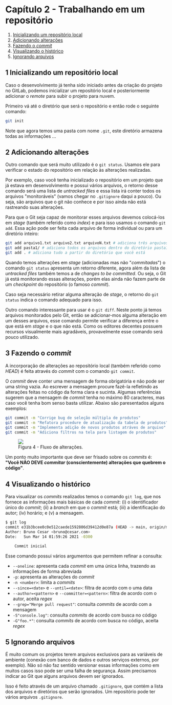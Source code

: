 # Capítulo 2 - Trabalhando em um repositório

1. [Inicializando um repositório local](#2-inicializando-um-repositório-local)  
2. [Adicionando alterações](#3-adicionando-alterações)  
3. [Fazendo o _commit_](#4-fazendo-o-_commit_)  
4. [Visualizando o histórico](#5-visualizando-o-histórico)  
5. [Ignorando arquivos](#6-ignorando-arquivos)  

## 1 Inicializando um repositório local

Caso o desenvolvimento já tenha sido iniciado antes da criação do projeto no GitLab, podemos inicializar um repositório local e posteriormente adicionar o _remote_ para subir o projeto para nuvem.

Primeiro vá até o diretório que será o repositório e então rode o seguinte comando:

```sh
git init
```

Note que agora temos uma pasta com nome `.git`, este diretório armazena todas as informações ...

## 2 Adicionando alterações

Outro comando que será muito utilizado é o `git status`. Usamos ele para verificar o estado do repositório em relação às alterações realizadas.

Por exemplo, caso você tenha inicializado o repositório em um projeto que já estava em desenvolvimento e possui vários arquivos, o retorno desse comando será uma lista de _untracked files_ e essa lista irá conter todos os arquivos "monitoráveis" (vamos chegar no `.gitignore` daqui a pouco). Ou seja, são arquivos que o git não conhece e por isso ainda não está rastreando suas alterações.

Para que o Git seja capaz de monitorar esses arquivos devemos colocá-los em _stage_ (também referido como _index_) e para isso usamos o comando `git add`. Essa ação pode ser feita cada arquivo de forma individual ou para um diretório inteiro:

```sh
git add arquivo1.txt arquivo2.txt arquivoN.txt # adiciona três arquivos
git add pasta1/ # adiciona todos os arquivos dentro do diretório pasta1
git add . # adiciona tudo a partir do diretório que você está
```

Quando temos alterações em _stage_ (adicionadas mas não "_commitadas_") o comando `git status` apresenta um retorno diferente, agora além da lista de _untracked files_ também temos a de _changes to be committed_. Ou seja, o Git já está monitorando essas alterações, porém elas ainda não fazem parte de um _checkpoint_ do repositório (o famoso _commit_).

Caso seja necessário retirar alguma alteração de _stage_, o retorno do `git status` indica o comando adequado para isso.

Outro comando interessante para usar é o `git diff`. Neste ponto já temos arquivos monitorados pelo Git, então se adicionar-mos alguma alteração em um desses arquivos, esse comando permite verificar a diferença entre o que está em _stage_ e o que não está. Como os editores decentes possuem recursos visualmente mais agradáveis, provavelmente esse comando será pouco utilizado.

## 3 Fazendo o _commit_

A incorporação de alterações ao repositório local (também referido como _HEAD_) é feita através do _commit_ com o comando `git commit`. 

O _commit_ deve conter uma mensagem de forma obrigatória e não pode ser uma string vazia. Ao escrever a mensagem procure fazê-la refletindo as alterações feitas no código da forma clara e sucinta. Algumas referências sugerem que a mensagem de _commit_ tenha no máximo 80 caracteres, mas caso você tenha bom senso basta utilizar. Abaixo são paresentados alguns exemplos:

```sh
git commit -m "Corrige bug de seleção múltipla de produtos"
git commit -m "Refatora procedure de atualização da tabela de produtos"
git commit -m "Implementa adição de novos produtos atráves de arquivo"
git commit -m "Adiciona filtros na tela para listagem de produtos"
```

<figure>
	<img src="cap2-1-flow.png" />
	<figcaption>Figura 4 - Fluxo de alterações.</figcaption>
</figure>

Um ponto muito importante que deve ser frisado sobre os _commits_ é: **"Você NÃO DEVE _commitar_ (conscientemente) alterações que quebrem o código"**.

## 4 Visualizando o histórico

Para visualizar os _commits_ realizados temos o comando `git log`, que nos fornece as informações mais básicas de cada _commit_: (i) o identificador único do _commit_; (ii) a _branch_ em que o _commit_ está; (iii) a identificação do autor; (iv) horário; e (v) a mensagem.

```sh
$ git log
commit e31b3bcee0c0e512caede1592806d39412d0e87a (HEAD -> main, origin/main, origin/HEAD)
Author: Bruno Cesar <bruno@cesar.com>
Date:   Sun Mar 14 01:59:26 2021 -0300

    Commit inicial

```

Esse comando possui vários argumentos que permitem refinar a consulta:

- `--oneline`: apresenta cada _commit_ em uma única linha, trazendo as informações de forma abreviada  
- `-p`: apresenta as alterações do _commit_  
- `-n <number>`: limita a <number> _commits_  
- `--since=<date>` e `--until=<date>`: filtra de acordo com o uma data  
- `--author=<pattern>` e `--committer=<pattern>`: filtra de acordo com o autor, aceita _regex_  
- `--grep="Merge pull request"`: consulta _commits_ de acordo com a mensagem  
- `-S"console.log"`: consulta _commits_ de acordo com busca no código  
- `-G"foo.*"`: consulta _commits_ de acordo com busca no código, aceita _regex_   

## 5 Ignorando arquivos

É muito comum os projetos terem arquivos exclusivos para as variáveis de ambiente (conexão com banco de dados e outros serviços externos, por exemplo). Não só não faz sentido versionar essas informações como em muitos casos isso pode ser uma falha de segurança. Assim precisamos indicar ao Git que alguns arquivos devem ser ignorados.

Isso é feito através de um arquivo chamado `.gitignore`, que contém a lista dos arquivos e diretórios que serão ignorados. Um repositório pode ter vários arquivos `.gitignore`.
